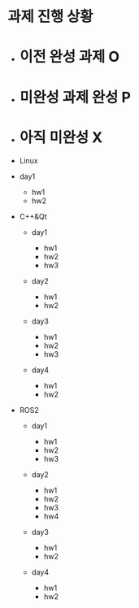 # 과제 진행 상황

 - # 이전 완성 과제   O
 - # 미완성 과제 완성 P
 - # 아직 미완성     X


- Linux
- day1
  - hw1      
  - hw2      

- C++&Qt
  - day1
    - hw1    
    - hw2    
    - hw3
    
  - day2
    - hw1    
    - hw2
  
  - day3
    - hw1    
    - hw2    
    - hw3
   
  - day4
    - hw1    
    - hw2    

- ROS2
  - day1
    - hw1    
    - hw2    
    - hw3

  - day2
    - hw1    
    - hw2    
    - hw3    
    - hw4
 
  - day3
    - hw1    
    - hw2

  - day4
    - hw1    
    - hw2
  
